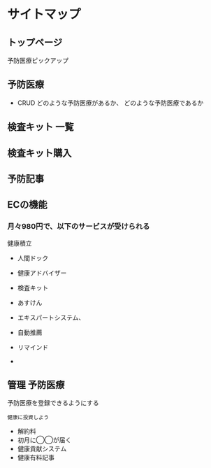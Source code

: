 # サイトマップ
## トップページ
予防医療ピックアップ
## 予防医療
- CRUD
どのような予防医療があるか、
どのような予防医療であるか
## 検査キット 一覧
## 検査キット購入
## 予防記事
## ECの機能
### 月々980円で、以下のサービスが受けられる
健康積立

- 人間ドック
- 健康アドバイザー
- 検査キット
- あすけん

- エキスパートシステム、
- 自動推薦
- リマインド
- 

## 管理 予防医療
予防医療を登録できるようにする

`健康に投資しよう`
- 解約料
- 初月に◯◯が届く
- 健康貢献システム
- 健康有料記事
